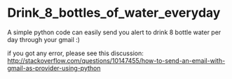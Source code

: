 # Drink_8_bottles_of_water_everyday
A simple python code can easily send you alert to drink 8 bottle water per day through your gmail :)

if you got any error, please see this discussion: http://stackoverflow.com/questions/10147455/how-to-send-an-email-with-gmail-as-provider-using-python
